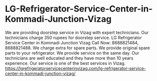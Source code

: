 # LG-Refrigerator-Service-Center-in-Kommadi-Junction-Vizag
We are providing doorstep service in Vizag with expert technicians. Our technicians charge 350 rupees for doorstep service. LG Refrigerator Service Center in Kommadi Junction Vizag Call Now: 8688821484, 8688821488. We charge extra for spare parts. We provide original spare parts to your refrigerator. We provide service on the same day. Our technicians are well educated and they have more than 10 years experience. Our service is one of the best services in Vizag.  https://lgrefrigeratorservicecenterinvizag.com/lg-refrigerator-service-center-in-kommadi-junction-vizag/
